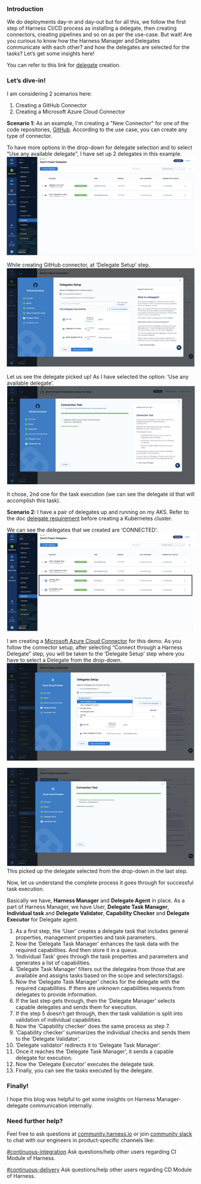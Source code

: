 ### Introduction
We do deployments day-in and day-out but for all this, we follow the first step of Harness CI/CD process as installing a delegate, then creating connectors, creating pipelines and so on as per the use-case. But wait! Are you curious to know how the Harness Manager and Delegates communicate with each other? and how the delegates are selected for the tasks? Let’s get some insights here!


You can refer to this link for [delegate](https://www.harness.io/technical-blog/deploy-in-5-minutes-with-a-delegate-first-approach) creation.


### Let’s dive-in!
I am considering 2 scenarios here:
1. Creating a GitHub Connector
2. Creating a Microsoft Azure Cloud Connector

**Scenario 1:**
As an example, I'm creating a "New Connector" for one of the code repositories, [GitHub](https://docs.harness.io/article/jd77qvieuw-add-a-git-hub-connector). According to the use case, you can create any type of connector.

To have more options in the drop-down for delegate selection and to select "Use any available delegate", I have set up 2 delegates in this example.
![delegate-hood-1](./delegate-under-hood-1.png)

While creating GitHub connector, at ‘Delegate Setup’ step.
![delegate-hood-2](./delegate-under-hood-2.png)

Let us see the delegate picked up! As I have selected the option: ‘Use any available delegate’.
![delegate-hood-3](./delegate-under-hood-3.png)

It chose, 2nd one for the task execution (we can see the delegate id that will accomplish this task). 

**Scenario 2:**
I have a pair of delegates up and running on my AKS. Refer to the doc [delegate requirement](https://docs.harness.io/article/lwynqsgxt9-delegate-requirements-and-limitations) before creating a Kubernetes cluster.

We can see the delegates that we created are ‘CONNECTED’.  
![delegate-under-hood-4](./delegate-under-hood-4.png)

I am creating a [Microsoft Azure Cloud Connector](https://docs.harness.io/article/9epdx5m9ae-add-a-microsoft-azure-connector) for this demo. As you follow the connector setup, after selecting “Connect through a Harness Delegate” step, you will be taken to the ‘Delegate Setup’ step where you have to select a Delegate from the drop-down.
![delegate-under-hood-5](./delegate-under-hood-5.png) 

![delegate-under-hood-6](./delegate-under-hood-6.png)
This picked up the delegate selected from the drop-down in the last step.


Now, let us understand the complete process it goes through for successful task execution.


Basically we have, **Harness Manager** and **Delegate Agent** in place. As a part of Harness Manager, we have User, **Delegate Task Manager**, **Individual task** and **Delegate Validator**, **Capability Checker** and **Delegate Executor** for Delegate agent.


   1. As a first step, the ‘User’ creates a delegate task that includes general properties, management properties and task parameters.
   2. Now the ‘Delegate Task Manager’ enhances the task data with the required capabilities. And then store it in a queue.
   3. ‘Individual Task’ goes through the task properties and parameters and generates a list of capabilities.
   4. ‘Delegate Task Manager’ filters out the delegates from those that are available and assigns tasks based on the scope and selectors(tags).
   5. Now the ‘Delegate Task Manager’ checks for the delegate with the required capabilities. If there are unknown capabilities requests from delegates to provide information.
   6. If the last step gets through, then the ‘Delegate Manager’ selects capable delegates and sends them for execution.
   7. If the step 5 doesn’t get through, then the task validation is split into validation of individual capabilities.
   8. Now the ‘Capability checker’ does the same process as step 7.
   9. ‘Capability checker’ summarizes the individual checks and sends them to the ‘Delegate Validator’.
   10. ‘Delegate validator’ redirects it to ‘Delegate Task Manager’.
   11. Once it reaches the ‘Delegate Task Manager’, it sends a capable delegate for execution.
   12. Now the ‘Delegate Executor’ executes the delegate task.
   13. Finally, you can see the tasks executed by the delegate. 


### Finally!
I hope this blog was helpful to get some insights on Harness Manager-delegate communication internally. 


### Need further help?


Feel free to ask questions at [community.harness.io](https://community.harness.io/c/harness/7) or join [community slack](https://join.slack.com/t/harnesscommunity/shared_invite/zt-y4hdqh7p-RVuEQyIl5Hcx4Ck8VCvzBw) to chat with our engineers in product-specific channels like:


[#continuous-integration](https://join.slack.com/t/harnesscommunity/shared_invite/zt-y4hdqh7p-RVuEQyIl5Hcx4Ck8VCvzBw) Ask questions/help other users regarding CI Module of Harness.

[#continuous-delivery](https://join.slack.com/t/harnesscommunity/shared_invite/zt-y4hdqh7p-RVuEQyIl5Hcx4Ck8VCvzBw)  Ask questions/help other users regarding CD Module of Harness.
